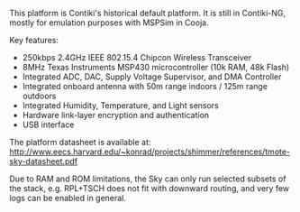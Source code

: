 This platform is Contiki's historical default platform. It is still in Contiki-NG, mostly for emulation purposes with MSPSim in Cooja.

Key features:
* 250kbps 2.4GHz IEEE 802.15.4 Chipcon Wireless Transceiver
* 8MHz Texas Instruments MSP430 microcontroller (10k RAM, 48k Flash)
* Integrated ADC, DAC, Supply Voltage Supervisor, and DMA Controller
* Integrated onboard antenna with 50m range indoors / 125m range outdoors
* Integrated Humidity, Temperature, and Light sensors
* Hardware link-layer encryption and authentication
* USB interface

The platform datasheet is available at: http://www.eecs.harvard.edu/~konrad/projects/shimmer/references/tmote-sky-datasheet.pdf

Due to RAM and ROM limitations, the Sky can only run selected subsets of the stack, e.g. RPL+TSCH does not fit with downward routing, and very few logs can be enabled in general.
